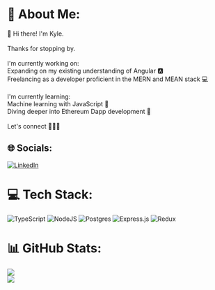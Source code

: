# 💫 About Me:
👋 Hi there! I'm Kyle.<br><br>Thanks for stopping by.<br><br>I'm currently working on:<br>Expanding on my existing understanding of Angular 🅰️<br>Freelancing as a developer proficient in the MERN and MEAN stack 💻<br><br>I'm currently learning:<br>Machine learning with JavaScript 🤖<br>Diving deeper into Ethereum Dapp development 🔗<br><br>Let's connect 🤝🌐📲


## 🌐 Socials:
[![LinkedIn](https://img.shields.io/badge/LinkedIn-%230077B5.svg?logo=linkedin&logoColor=white)](https://linkedin.com/in/www.linkedin.com/in/kyle-hughes-29b106297) 

# 💻 Tech Stack:
![TypeScript](https://img.shields.io/badge/typescript-%23007ACC.svg?style=for-the-badge&logo=typescript&logoColor=white) ![NodeJS](https://img.shields.io/badge/node.js-6DA55F?style=for-the-badge&logo=node.js&logoColor=white) ![Postgres](https://img.shields.io/badge/postgres-%23316192.svg?style=for-the-badge&logo=postgresql&logoColor=white) ![Express.js](https://img.shields.io/badge/express.js-%23404d59.svg?style=for-the-badge&logo=express&logoColor=%2361DAFB) ![Redux](https://img.shields.io/badge/redux-%23593d88.svg?style=for-the-badge&logo=redux&logoColor=white)
# 📊 GitHub Stats:
![](https://github-readme-streak-stats.herokuapp.com/?user=ksh009&theme=tokyonight&hide_border=false)<br/>
![](https://github-readme-stats.vercel.app/api/top-langs/?username=ksh009&theme=tokyonight&hide_border=false&include_all_commits=true&count_private=true&layout=compact)

<!-- Proudly created with GPRM ( https://gprm.itsvg.in ) -->
